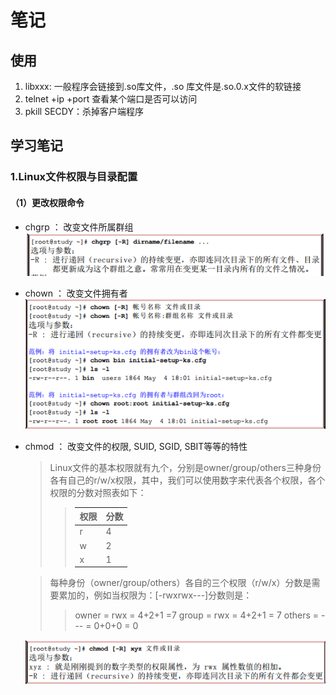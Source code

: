 # 笔记
## 使用
1. libxxx: 一般程序会链接到.so库文件，.so 库文件是.so.0.x文件的软链接
2. telnet +ip +port 查看某个端口是否可以访问
3. pkill SECDY：杀掉客户端程序

## 学习笔记
### 1.Linux文件权限与目录配置
#### （1）更改权限命令
   * chgrp ： 改变文件所属群组
        ![](_v_images/20210225163843723_25655.png)
        
   * chown ： 改变文件拥有者
        ![](_v_images/20210225162608603_3694.png)
        
   * chmod ： 改变文件的权限, SUID, SGID, SBIT等等的特性
       >  Linux文件的基本权限就有九个，分别是owner/group/others三种身份各有自己的r/w/x权限，其中，我们可以使用数字来代表各个权限，各个权限的分数对照表如下：
       >> | 权限    |分数     |
       >> | --- | --- |
       >> |   r  |  4   |
       >> |  w   |  2  |
       >> |  x   |  1  |
        
      >每种身份（owner/group/others）各自的三个权限（r/w/x）分数是需要累加的，例如当权限为：[-rwxrwx---]分数则是：
      >>owner = rwx = 4+2+1 =7
      >>group = rwx = 4+2+1 = 7
      >>others = --- = 0+0+0 = 0


        ![](_v_images/20210225163817787_721.png)